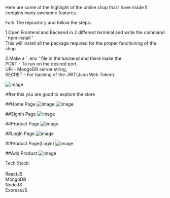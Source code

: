 Here are some of the highlight of the online shop that I have made 
It contains many awesome features.

Fork The repository and follow the steps:

1.Open Frontend and Backend in 2 different terminal and write the command <br>
     <t>' npm install '<br>
  This will install all the package required for the proper functioning of the shop


2.Make a ' .env ' file in the backend and there make the </br>
      <t>PORT - To run on the desired port,</br>
      <t>URI - MongoDB server string,</br>
      <t>SECRET - For hashing of the JWT(Json Web Token) 

![image](https://github.com/CHESTERKING4204/Online_Shop/assets/114911683/a62650fe-3459-4350-bf7c-6577db2d98d6)

After this you are good to explore the store

##Home Page 
![image](https://github.com/CHESTERKING4204/Online_Shop/assets/114911683/05e5d407-11e0-4554-8cdb-4e58f630c94a)
![image](https://github.com/CHESTERKING4204/Online_Shop/assets/114911683/803d6d7a-4951-4125-b853-650eb652ab57)

##SignIn Page
![image](https://github.com/CHESTERKING4204/Online_Shop/assets/114911683/a64a266e-2e39-47c0-bba8-1516fb738b46)

##Product Page
![image](https://github.com/CHESTERKING4204/Online_Shop/assets/114911683/07109c38-c8f6-419e-b218-a9a0e6b604fc)


##LogIn Page
![image](https://github.com/CHESTERKING4204/Online_Shop/assets/114911683/e985da97-ff36-46a2-80fb-1104fff07a96)


##Product Page(Login)
![image](https://github.com/CHESTERKING4204/Online_Shop/assets/114911683/a0f0793c-3a76-4f4b-bb73-f10649319496)

##Add Product
![image](https://github.com/CHESTERKING4204/Online_Shop/assets/114911683/548f2443-75e0-4711-824f-bd5aec403805)





Tech Stack:<br><br>
            ReactJS<br>
            MongoDB<br>
            NodeJS<br>
            ExpressJS
